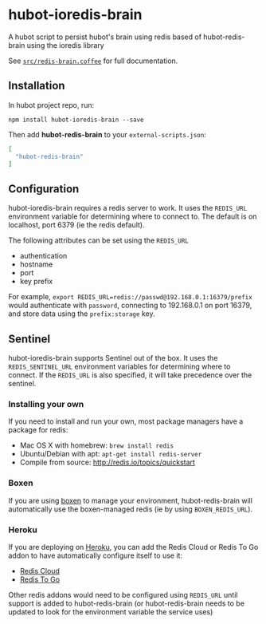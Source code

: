 # hubot-ioredis-brain

A hubot script to persist hubot's brain using redis based of hubot-redis-brain using the ioredis library

See [`src/redis-brain.coffee`](src/redis-brain.coffee) for full documentation.

## Installation

In hubot project repo, run:

`npm install hubot-ioredis-brain --save`

Then add **hubot-redis-brain** to your `external-scripts.json`:

```json
[
  "hubot-redis-brain"
]
```

## Configuration

hubot-ioredis-brain requires a redis server to work. It uses the `REDIS_URL` environment variable for determining
where to connect to. The default is on localhost, port 6379 (ie the redis default).

The following attributes can be set using the `REDIS_URL`

* authentication
* hostname
* port
* key prefix

For example, `export REDIS_URL=redis://passwd@192.168.0.1:16379/prefix` would
authenticate with `password`, connecting to 192.168.0.1 on port 16379, and store
data using the `prefix:storage` key.

## Sentinel

hubot-ioredis-brain supports Sentinel out of the box. It uses the
`REDIS_SENTINEL_URL` environment variables for determining where to connect. If
the `REDIS_URL` is also specified, it will take precedence over the sentinel.

### Installing your own

If you need to install and
run your own, most package managers have a package for redis:

* Mac OS X with homebrew: `brew install redis`
* Ubuntu/Debian with apt: `apt-get install redis-server`
* Compile from source: http://redis.io/topics/quickstart

### Boxen

If you are using [boxen](https://boxen.github.com/) to manage your environment,
hubot-redis-brain will automatically use the boxen-managed redis (ie by using `BOXEN_REDIS_URL`).


### Heroku

If you are deploying on [Heroku](https://www.heroku.com/), you can add the
Redis Cloud or Redis To Go addon to have automatically configure itself to use it:

* [Redis Cloud](https://addons.heroku.com/rediscloud)
* [Redis To Go](https://addons.heroku.com/redistogo)


Other redis addons would need to be configured using `REDIS_URL` until support
is added to hubot-redis-brain (or hubot-redis-brain needs to be updated to look
  for the environment variable the service uses)
